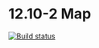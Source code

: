 # 12.10-2 Map

[![Build status](https://ci.appveyor.com/api/projects/status/d89fdhpcbc11pcoq?svg=true)](https://ci.appveyor.com/project/Al101010/12-10-2)
